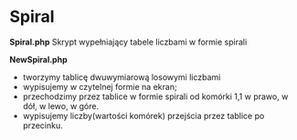 # Spiral
**Spiral.php**
Skrypt wypełniający tabele liczbami w formie spirali


**NewSpiral.php**
- tworzymy tablicę dwuwymiarową losowymi liczbami
- wypisujemy w czytelnej formie na ekran;
- przechodzimy przez tablice w formie spirali od komórki 1,1 w prawo, w dół, w lewo, w góre. 
- wypisujemy liczby(wartości komórek) przejścia przez tablice po przecinku.
